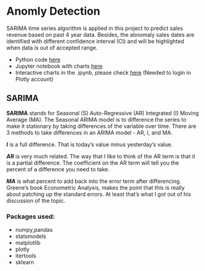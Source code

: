 # Anomly Detection
SARIMA time series algorithm is applied in this project to predict sales revenue based on past 4 year data. Besides, the abnomaly sales dates are identified with different confidence interval (CI) and will be highlighted when data is out of accepted range.

* Python code [here](https://github.com/RuoyunCarina-D/Anomly-Detection-SARIMA/blob/master/SARIMA.py)
* Jupyter notebook with charts [here](https://github.com/RuoyunCarina-D/Anomly-Detection-SARIMA/blob/master/SARIMA%20.ipynb)
* Interactive charts in the .ipynb, please check [here](http://nbviewer.jupyter.org/github/RuoyunCarina-D/Anomly-Detection-SARIMA/blob/master/interactive%20source.ipynb) (Needed to login in Plotly account)



## SARIMA
**SARIMA** stands for Seasonal (S) Auto-Regressive (AR) Integrated (I) Moving Average (MA). The Seasonal ARIMA model is to difference the series to make it stationary by taking differences of the variable over time. There are 3 methods to take differences in an ARIMA model - AR, I, and MA. 


**_I_** is a full difference. That is today’s value minus yesterday’s value.

**_AR_** is very much related. The way that I like to think of the AR term is that it is a partial difference. The coefficient on the AR term will tell you the percent of a difference you need to take. 

**_MA_** is what percent to add back into the error term after differencing. Greene’s book Econometric Analysis, makes the point that this is really about patching up the standard errors. At least that’s what I got out of his discussion of the topic.

### Packages used: 
* numpy,pandas
* statsmodels
* matplotlib
* plotly
* itertools
* sklearn




